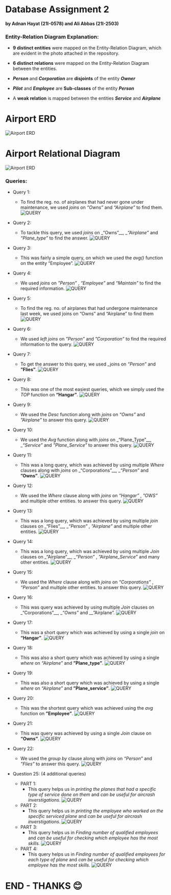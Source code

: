 # Database Assignment 2
__by Adnan Hayat (21I-0578) and Ali Abbas (21I-2503)__  

### Entity-Relation Diagram Explanation:
+ __9 distinct entities__ were mapped on the Entity-Relation Diagram, which are evident in the photo attached in the repository.
- __6 distinct relations__ were mapped on the Entity-Relation Diagram between the entities.
+ __*Person*__ and __*Corporation*__ are __disjoints__ of the entity __*Owner*__
- __*Pilot*__ and __*Employee*__ are __Sub-classes__ of the entity __*Person*__
+ A __weak relation__ is mapped between the entities __*Service*__ and __*Airplane*__


 # Airport ERD
![Airport ERD](https://github.com/aliabbasnagari/i212503_Assignment_2_DB/blob/main/AIRPORT.png)

 # Airport Relational Diagram
![Airport ERD](https://github.com/aliabbasnagari/i212503_Assignment_2_DB/blob/main/AIRPORT%20Relational%20Diagram.png)

### Queries:
- Query 1:
  - To find the reg. no. of airplanes that had never gone under maintenance, we used _joins_ on _“Owns”_ and _“Airplane”_ to find them.
  ![QUERY](https://github.com/aliabbasnagari/i212503_Assignment_2_DB/blob/main/query_screenshots/q1.png)

- Query 2:
  - To tackle this query, we used _joins_ on _“Owns”__, __“Airplane”_ and _“Plane_type”_ to find the answer.
  ![QUERY](https://github.com/aliabbasnagari/i212503_Assignment_2_DB/blob/main/query_screenshots/q2.png)
  
- Query 3:
  - This was fairly a simple query, on which we used the _avg()_ function on the entity “Employee”.
  ![QUERY](https://github.com/aliabbasnagari/i212503_Assignment_2_DB/blob/main/query_screenshots/q3.png)
  
- Query 4:
  - We used _joins_ on _”Person”_ , _“Employee”_ and _“Maintain”_ to find the required information.
  ![QUERY](https://github.com/aliabbasnagari/i212503_Assignment_2_DB/blob/main/query_screenshots/q4.png)
  
- Query 5:
  - To find the reg. no. of airplanes that had undergone maintenance last week, we used joins on “Owns” and “Airplane” to find them
  ![QUERY](https://github.com/aliabbasnagari/i212503_Assignment_2_DB/blob/main/query_screenshots/q5.png)
  
- Query 6:
  - We used _left joins_ on _”Person”_ and _”Corporation”_ to find the required information to the query.
  ![QUERY](https://github.com/aliabbasnagari/i212503_Assignment_2_DB/blob/main/query_screenshots/q6.png)
  
- Query 7:
  -  To get the answer to this query, we used _joins on _“Person”_ and __”Flies”__.
  ![QUERY](https://github.com/aliabbasnagari/i212503_Assignment_2_DB/blob/main/query_screenshots/q7.png)
  
- Query 8:
  - This was one of the most easiest queries, which we simply used the _TOP_ function on __“Hangar”__.
  ![QUERY](https://github.com/aliabbasnagari/i212503_Assignment_2_DB/blob/main/query_screenshots/q8.png)
  
- Query 9:
  - We used the _Desc_ function along with _joins_ on _“Owns”_ and _”Airplane”_ to answer this query.
  ![QUERY](https://github.com/aliabbasnagari/i212503_Assignment_2_DB/blob/main/query_screenshots/q9.png)
  
- Query 10:
  - We used the _Avg_ function along with _joins_ on _“Plane_Type”__, __“Service”_ and _”Plane_Service”_ to answer this query.
  ![QUERY](https://github.com/aliabbasnagari/i212503_Assignment_2_DB/blob/main/query_screenshots/q10.png)
  
- Query 11:
  - This was a long query, which was achieved by using multiple _Where_ clauses along with _joins_ on _“Corporations”__, __“Person”_ and __”Owns”__.
  ![QUERY](https://github.com/aliabbasnagari/i212503_Assignment_2_DB/blob/main/query_screenshots/q11.png)
  
- Query 12:
  - We used the _Where_ clause along with _joins_ on _“Hangar”_ , _”OWS”_ and multiple other entities. to answer this query.
  ![QUERY](https://github.com/aliabbasnagari/i212503_Assignment_2_DB/blob/main/query_screenshots/q12.png)
  
- Query 13:
  - This was a long query, which was achieved by using multiple _join_ clauses on _“Flies”__, __“Person”_ , _”Airplane”_ and multiple other entities.
  ![QUERY](https://github.com/aliabbasnagari/i212503_Assignment_2_DB/blob/main/query_screenshots/q13.png)
  
- Query 14:
  - This was a long query, which was achieved by using multiple _Join_ clauses on _“Airplane”__, __“Person”_ , _”Airplane_Service”_ and many other entities.
  ![QUERY](https://github.com/aliabbasnagari/i212503_Assignment_2_DB/blob/main/query_screenshots/q14.png)
  
- Query 15:
  - We used the _Where_ clause along with _joins_ on _“Corporations”_ , _”Person”_ and multiple other entities. to answer this query.
  ![QUERY](https://github.com/aliabbasnagari/i212503_Assignment_2_DB/blob/main/query_screenshots/q15.png)
  
- Query 16:
  - This was query was achieved by using multiple _Join_ clauses on _“Corporations”__, __“Owns”_ and __”Airplane”.
  ![QUERY](https://github.com/aliabbasnagari/i212503_Assignment_2_DB/blob/main/query_screenshots/q16.png)
  
- Query 17:
  - This was a short query which was achieved by using a single _join_ on __“Hangar”__.
  ![QUERY](https://github.com/aliabbasnagari/i212503_Assignment_2_DB/blob/main/query_screenshots/q17.png)
  
- Query 18:
  - This was also a short query which was achieved by using a single _where_ on _“Airplane”_ and __”Plane_type”__.
  ![QUERY](https://github.com/aliabbasnagari/i212503_Assignment_2_DB/blob/main/query_screenshots/q18.png)
  
- Query 19:
  - This was also a short query which was achieved by using a single _where_ on _“Airplane”_ and __”Plane_service”__.
  ![QUERY](https://github.com/aliabbasnagari/i212503_Assignment_2_DB/blob/main/query_screenshots/q19.png)
  
- Query 20:
  - This was the shortest query which was achieved using the _avg_ function on __”Employee”__.
  ![QUERY](https://github.com/aliabbasnagari/i212503_Assignment_2_DB/blob/main/query_screenshots/q20.png)
  
- Query 21:
  - This was query was achieved by using a single _Join_ clause on  __“Owns”__.
  ![QUERY](https://github.com/aliabbasnagari/i212503_Assignment_2_DB/blob/main/query_screenshots/q21.png)
  
- Query 22:
  - We used the _group by_ clause along with _joins_ on _“Person”_  and  _”Flies”_ to answer this query.
  ![QUERY](https://github.com/aliabbasnagari/i212503_Assignment_2_DB/blob/main/query_screenshots/q22.png)
  
  
- Question 25: (4 additional queries)
  - PART 1:
    - This query helps us in _printing the planes that had a specific type of service done on them_ and _can be useful for aircrash inverstigations._
    ![QUERY](https://github.com/aliabbasnagari/i212503_Assignment_2_DB/blob/main/query_screenshots/q251.png)
  - PART 2:
    - This query helps us in _printing the employee who worked on the specific serviced plane_ and _can be useful for aircrash inverstigations._
    ![QUERY](https://github.com/aliabbasnagari/i212503_Assignment_2_DB/blob/main/query_screenshots/q252.png)
  - PART 3:
    - This query helps us in _Finding number of qualified employees_ and _can be useful for checking which employee has the most skills._ 
    ![QUERY](https://github.com/aliabbasnagari/i212503_Assignment_2_DB/blob/main/query_screenshots/q253.png)
  - PART 4:
    - This query helps us in _Finding number of qualified employees for each type of plane_ and _can be useful for checking which employee has the most skills._
    ![QUERY](https://github.com/aliabbasnagari/i212503_Assignment_2_DB/blob/main/query_screenshots/q254.png)
    
# END - THANKS 😊
